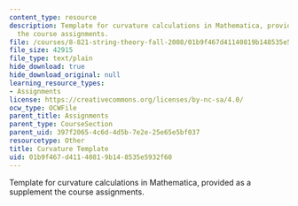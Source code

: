 ```yaml
---
content_type: resource
description: Template for curvature calculations in Mathematica, provided as a supplement
  the course assignments.
file: /courses/8-821-string-theory-fall-2008/01b9f467d41140819b148535e5932f60_curvaturetemplate.nb
file_size: 42915
file_type: text/plain
hide_download: true
hide_download_original: null
learning_resource_types:
- Assignments
license: https://creativecommons.org/licenses/by-nc-sa/4.0/
ocw_type: OCWFile
parent_title: Assignments
parent_type: CourseSection
parent_uid: 397f2065-4c6d-4d5b-7e2e-25e65e5bf037
resourcetype: Other
title: Curvature Template
uid: 01b9f467-d411-4081-9b14-8535e5932f60
---
```

Template for curvature calculations in Mathematica, provided as a supplement the course assignments.